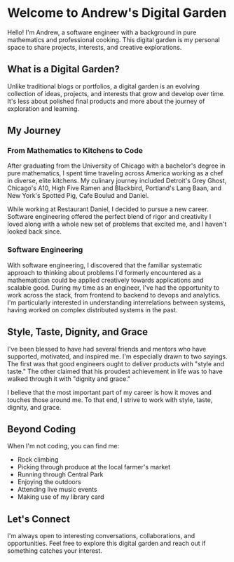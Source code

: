 # Welcome to Andrew's Digital Garden

Hello! I'm Andrew, a software engineer with a background in pure mathematics and professional cooking. This digital garden is my personal space to share projects, interests, and creative explorations.

## What is a Digital Garden?

Unlike traditional blogs or portfolios, a digital garden is an evolving collection of ideas, projects, and interests that grow and develop over time. It's less about polished final products and more about the journey of exploration and learning.

## My Journey

### From Mathematics to Kitchens to Code

After graduating from the University of Chicago with a bachelor's degree in pure mathematics, I spent time traveling across America working as a chef in diverse, elite kitchens. My culinary journey included Detroit's Grey Ghost, Chicago's A10, High Five Ramen and Blackbird, Portland's Lang Baan, and New York's Spotted Pig, Cafe Boulud and Daniel.

While working at Restaurant Daniel, I decided to pursue a new career. Software engineering offered the perfect blend of rigor and creativity I loved along with a whole new set of problems that excited me, and I haven't looked back since.

### Software Engineering

With software engineering, I discovered that the familiar systematic approach to thinking about problems I'd formerly encountered as a mathematician could be applied creatively towards applications and scalable good. During my time as an engineer, I've had the opportunity to work across the stack, from frontend to backend to devops and analytics. I'm particularly interested in understanding interrelations between systems, having worked on complex distributed systems in the past.

## Style, Taste, Dignity, and Grace

I've been blessed to have had several friends and mentors who have supported, motivated, and inspired me. I'm especially drawn to two sayings. The first was that good engineers ought to deliver products with "style and taste." The other claimed that his proudest achievement in life was to have walked through it with "dignity and grace."

I believe that the most important part of my career is how it moves and touches those around me. To that end, I strive to work with style, taste, dignity, and grace.

## Beyond Coding

When I'm not coding, you can find me:
- Rock climbing
- Picking through produce at the local farmer's market
- Running through Central Park
- Enjoying the outdoors
- Attending live music events
- Making use of my library card

## Let's Connect

I'm always open to interesting conversations, collaborations, and opportunities. Feel free to explore this digital garden and reach out if something catches your interest.
